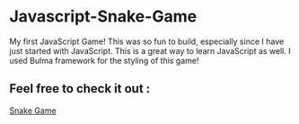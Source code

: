 # Javascript-Snake-Game

My first JavaScript Game! This was so fun to build, especially since I have just started with JavaScript. This is a great way to learn JavaScript as well. 
I used Bulma framework for the styling of this game!

## Feel free to check it out : 
[Snake Game](https://deepakshisud.github.io/Javascript-Snake-Game/)
